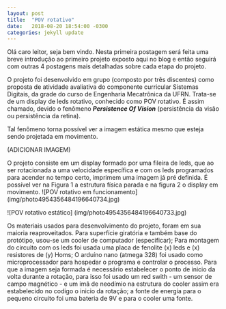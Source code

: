 ```yaml
---
layout: post
title:  "POV rotativo"
date:   2018-08-20 18:54:00 -0300
categories: jekyll update
---
```


Olá caro leitor, seja bem vindo. Nesta primeira postagem será feita uma breve introdução ao primeiro projeto exposto aqui no blog e então seguirá com outras 4 postagens mais detalhadas sobre cada etapa do projeto.

O projeto foi desenvolvido em grupo (composto por três discentes) como proposta de atividade avaliativa do componente curricular Sistemas Digitais, da grade do curso de Engenharia Mecatrônica da UFRN. Trata-se de um display de leds rotativo, conhecido como POV rotativo. É assim chamado, devido o fenômeno ***Persistence Of Vision*** (persistência da visão ou persistência da retina). 

Tal fenômeno torna possível ver a imagem estática mesmo que esteja sendo projetada em movimento.

(ADICIONAR IMAGEM)


O projeto consiste em um display formado por uma fileira de leds, que ao ser rotacionada a uma velocidade específica e com os leds programados para acender no tempo certo, imprimem uma imagem já pré definida. É possível ver na Figura 1 a estrutura física parada e na figura 2 o display em movimento.
 ![POV rotativo em funcionamento] (img/photo4954356484196640734.jpg)


 ![POV rotativo estático] (img/photo4954356484196640733.jpg)

Os materiais usados para desenvolvimento do projeto, foram em sua maioria reaproveitados.
Para superfície giratória e também base do protótipo, usou-se um cooler de computador (especificar);
Para montagem do circuito  com os leds foi usada uma placa de fenolite (x) leds e (x) resistores de (y) Homs;
O arduíno nano (atmega 328) foi usado como microprocessador para hospedar o programa e controlar o processo.
Para que a imagem seja formada é necessário estabelecer o ponto de inicio da volta durante a rotação, para isso foi usado um red swith - um sensor de campo magnético - e um imã de neodímio na estrutura do cooler assim era estabelecido no codigo o inicio da rotação; a fonte de energia para o pequeno circuito foi uma bateria de 9V e para o cooler uma fonte.

[jekyll-docs]: http://jekyllrb.com/docs/home
[jekyll-gh]:   https://github.com/jekyll/jekyll
[jekyll-talk]: https://talk.jekyllrb.com/
